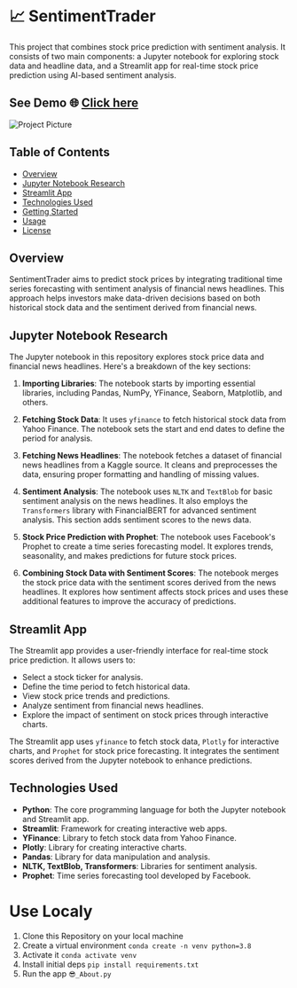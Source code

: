 # 📈 SentimentTrader

This project that combines stock price prediction with sentiment analysis. It consists of two main components: a Jupyter notebook for exploring stock data and headline data, and a Streamlit app for real-time stock price prediction using AI-based sentiment analysis.
## See Demo 🌐 [Click here]([https://data-analysis-app-geminpro.streamlit.app](https://sentimenttrader.streamlit.app/Market_info))
![Project Picture](https://github.com/BelhsanHmida/Stock_Prediction_with_News_Headlines_Sentiment_Analysi/blob/main/artifacts/SentimentTrader.PNG)


## Table of Contents
- [Overview](#overview)
- [Jupyter Notebook Research](#jupyter-notebook-research)
- [Streamlit App](#streamlit-app)
- [Technologies Used](#technologies-used)
- [Getting Started](#getting-started)
- [Usage](#usage)
- [License](#license)

## Overview
SentimentTrader aims to predict stock prices by integrating traditional time series forecasting with sentiment analysis of financial news headlines. This approach helps investors make data-driven decisions based on both historical stock data and the sentiment derived from financial news.

## Jupyter Notebook Research
The Jupyter notebook in this repository explores stock price data and financial news headlines. Here's a breakdown of the key sections:

1. **Importing Libraries**: The notebook starts by importing essential libraries, including Pandas, NumPy, YFinance, Seaborn, Matplotlib, and others.

2. **Fetching Stock Data**: It uses `yfinance` to fetch historical stock data from Yahoo Finance. The notebook sets the start and end dates to define the period for analysis.

3. **Fetching News Headlines**: The notebook fetches a dataset of financial news headlines from a Kaggle source. It cleans and preprocesses the data, ensuring proper formatting and handling of missing values.

4. **Sentiment Analysis**: The notebook uses `NLTK` and `TextBlob` for basic sentiment analysis on the news headlines. It also employs the `Transformers` library with FinancialBERT for advanced sentiment analysis. This section adds sentiment scores to the news data.

5. **Stock Price Prediction with Prophet**: The notebook uses Facebook's Prophet to create a time series forecasting model. It explores trends, seasonality, and makes predictions for future stock prices.

6. **Combining Stock Data with Sentiment Scores**: The notebook merges the stock price data with the sentiment scores derived from the news headlines. It explores how sentiment affects stock prices and uses these additional features to improve the accuracy of predictions.

## Streamlit App
The Streamlit app provides a user-friendly interface for real-time stock price prediction. It allows users to:
- Select a stock ticker for analysis.
- Define the time period to fetch historical data.
- View stock price trends and predictions.
- Analyze sentiment from financial news headlines.
- Explore the impact of sentiment on stock prices through interactive charts.

The Streamlit app uses `yfinance` to fetch stock data, `Plotly` for interactive charts, and `Prophet` for stock price forecasting. It integrates the sentiment scores derived from the Jupyter notebook to enhance predictions.

## Technologies Used
- **Python**: The core programming language for both the Jupyter notebook and Streamlit app.
- **Streamlit**: Framework for creating interactive web apps.
- **YFinance**: Library to fetch stock data from Yahoo Finance.
- **Plotly**: Library for creating interactive charts.
- **Pandas**: Library for data manipulation and analysis.
- **NLTK, TextBlob, Transformers**: Libraries for sentiment analysis.
- **Prophet**: Time series forecasting tool developed by Facebook.

# Use Localy

1. Clone this Repository on your local machine
2. Create a virtual environment `conda create -n venv python=3.8` 
3. Activate it `conda activate venv`
4. Install initial deps `pip install requirements.txt`
5. Run the app `😎_About.py`

